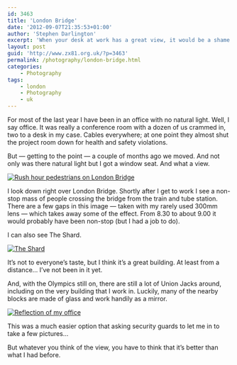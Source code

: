 ```yaml
---
id: 3463
title: 'London Bridge'
date: '2012-09-07T21:35:53+01:00'
author: 'Stephen Darlington'
excerpt: 'When your desk at work has a great view, it would be a shame not to bring in your camera occasionally...'
layout: post
guid: 'http://www.zx81.org.uk/?p=3463'
permalink: /photography/london-bridge.html
categories:
    - Photography
tags:
    - london
    - Photography
    - uk
---
```


For most of the last year I have been in an office with no natural light. Well, I say office. It was really a conference room with a dozen of us crammed in, two to a desk in my case. Cables everywhere; at one point they almost shut the project room down for health and safety violations.

But — getting to the point — a couple of months ago we moved. And not only was there natural light but I got a window seat. And what a view.

[![Rush hour pedestrians on London Bridge](https://i0.wp.com/farm9.staticflickr.com/8306/7950804494_7467d99937.jpg?resize=333%2C500)](http://www.flickr.com/photos/stephendarlington/7950804494/ "Rush hour pedestrians on London Bridge by stephendarlington, on Flickr")

I look down right over London Bridge. Shortly after I get to work I see a non-stop mass of people crossing the bridge from the train and tube station. There are a few gaps in this image — taken with my rarely used 300mm lens — which takes away some of the effect. From 8.30 to about 9.00 it would probably have been non-stop (but I had a job to do).

I can also see The Shard.

[![The Shard](https://i0.wp.com/farm9.staticflickr.com/8300/7950805308_b17f5e6af2.jpg?resize=333%2C500)](http://www.flickr.com/photos/stephendarlington/7950805308/ "The Shard by stephendarlington, on Flickr")

It’s not to everyone’s taste, but I think it’s a great building. At least from a distance… I’ve not been in it yet.

And, with the Olympics still on, there are still a lot of Union Jacks around, including on the very building that I work in. Luckily, many of the nearby blocks are made of glass and work handily as a mirror.

[![Reflection of my office](https://i0.wp.com/farm9.staticflickr.com/8312/7950806104_a0301af46b.jpg?resize=500%2C333)](http://www.flickr.com/photos/stephendarlington/7950806104/ "Reflection of my office by stephendarlington, on Flickr")

This was a much easier option that asking security guards to let me in to take a few pictures…

But whatever you think of the view, you have to think that it’s better than what I had before.